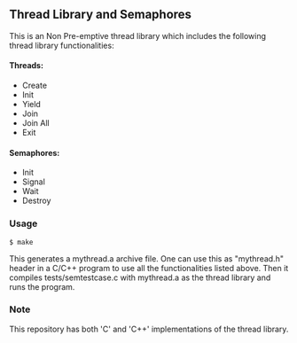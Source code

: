 ## Thread Library and Semaphores

This is an Non Pre-emptive thread library which includes the following thread library functionalities:

#### Threads:
* Create
* Init
* Yield
* Join
* Join All
* Exit

#### Semaphores:
* Init
* Signal
* Wait
* Destroy

### Usage

```shell
$ make
```
This generates a mythread.a archive file. One can use this as "mythread.h" header in a C/C++ program to use all the functionalities listed above.
Then it compiles tests/semtestcase.c with mythread.a as the thread library and runs the program.

### Note
This repository has both 'C' and 'C++' implementations of the thread library.
